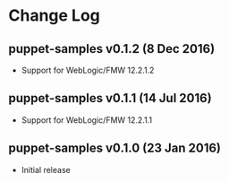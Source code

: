 # Change Log

## puppet-samples v0.1.2 (8 Dec 2016)

- Support for WebLogic/FMW 12.2.1.2

## puppet-samples v0.1.1 (14 Jul 2016)

- Support for WebLogic/FMW 12.2.1.1

## puppet-samples v0.1.0 (23 Jan 2016)

- Initial release